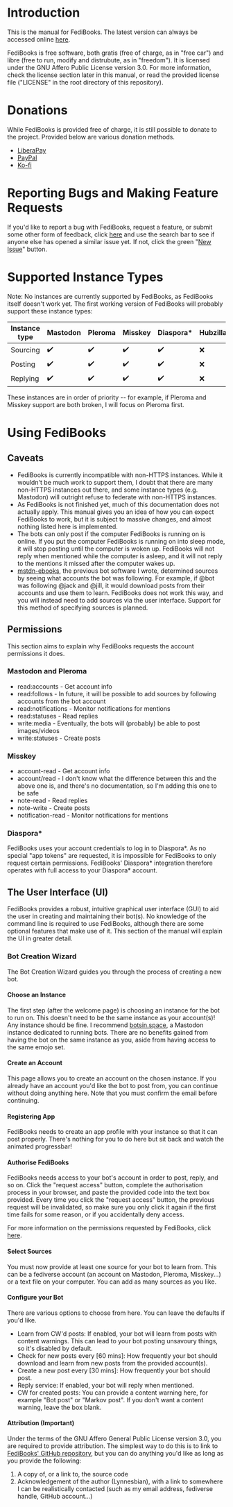 # Introduction
This is the manual for FediBooks. The latest version can always be accessed online [here](https://github.com/Lynnesbian/FediBooks/tree/master/MANUAL.md).

FediBooks is free software, both gratis (free of charge, as in "free car") and libre (free to run, modify and distrubute, as in "freedom"). It is licensed under the GNU Affero Public License version 3.0. For more information, check the license section later in this manual, or read the provided license file ("LICENSE" in the root directory of this repository).

# Donations
While FediBooks is provided free of charge, it is still possible to donate to the project. Provided below are various donation methods.
- [LiberaPay](https://liberapay.com/lynnesbian/)
- [PayPal](https://paypal.me/Lynnesbian)
- [Ko-fi](https://ko-fi/Lynnesbian)

# Reporting Bugs and Making Feature Requests
If you'd like to report a bug with FediBooks, request a feature, or submit some other form of feedback, click [here](https://github.com/Lynnesbian/FediBooks/issues/) and use the search bar to see if anyone else has opened a similar issue yet. If not, click the green "[New Issue](https://github.com/Lynnesbian/FediBooks/issues/new/choose)" button.

# Supported Instance Types
Note: No instances are currently supported by FediBooks, as FediBooks itself doesn't work yet. The first working version of FediBooks will probably support these instance types:

| Instance type | Mastodon | Pleroma | Misskey | Diaspora* | Hubzilla | Osada | GangGo | GNU Social |
|---------------|----------|---------|---------|-----------|----------|-------|--------|------------|
|      Sourcing | ✔️        | ✔️       | ✔️       | ✔️         | ❌       | ❌    | ❌     | ❌         |
|       Posting | ✔️        | ✔️       | ✔️       | ✔️         | ❌       | ❌    | ❌     | ❌         |
|      Replying | ✔️        | ✔️       | ✔️       | ✔️         | ❌       | ❌    | ❌     | ❌         |

These instances are in order of priority -- for example, if Pleroma and Misskey support are both broken, I will focus on Pleroma first.

# Using FediBooks

## Caveats
 - FediBooks is currently incompatible with non-HTTPS instances. While it wouldn't be much work to support them, I doubt that there are many non-HTTPS instances out there, and some instance types (e.g. Mastodon) will outright refuse to federate with non-HTTPS instances.
 - As FediBooks is not finished yet, much of this documentation does not actually apply. This manual gives you an idea of how you can expect FediBooks to work, but it is subject to massive changes, and almost nothing listed here is implemented.
 - The bots can only post if the computer FediBooks is running on is online. If you put the computer FediBooks is running on into sleep mode, it will stop posting until the computer is woken up. FediBooks will not reply when mentioned while the computer is asleep, and it will not reply to the mentions it missed after the computer wakes up.
 - [mstdn-ebooks](https://github.com/Lynnesbian/mstdn-ebooks), the previous bot software I wrote, determined sources by seeing what accounts the bot was following. For example, if @bot was following @jack and @jill, it would download posts from their accounts and use them to learn. FediBooks does not work this way, and you will instead need to add sources via the user interface. Support for this method of specifying sources is planned.

## Permissions
This section aims to explain why FediBooks requests the account permissions it does.
### Mastodon and Pleroma
 - read:accounts - Get account info
 - read:follows - In future, it will be possible to add sources by following accounts from the bot account
 - read:notifications - Monitor notifications for mentions
 - read:statuses - Read replies
 - write:media - Eventually, the bots will (probably) be able to post images/videos
 - write:statuses - Create posts
### Misskey
 - account-read - Get account info
 - account/read - I don't know what the difference between this and the above one is, and there's no documentation, so I'm adding this one to be safe
 - note-read - Read replies
 - note-write - Create posts
 - notification-read - Monitor notifications for mentions
<!--
### Osada and Hubzilla
-->
### Diaspora*
FediBooks uses your account credentials to log in to Diaspora*. As no special "app tokens" are requested, it is impossible for FediBooks to only request certain permissions. FediBooks' Diaspora* integration therefore operates with full access to your Diaspora* account.

## The User Interface (UI)
FediBooks provides a robust, intuitive graphical user interface (GUI) to aid the user in creating and maintaining their bot(s). No knowledge of the command line is required to use FediBooks, although there are some optional features that make use of it. This section of the manual will explain the UI in greater detail.

### Bot Creation Wizard
The Bot Creation Wizard guides you through the process of creating a new bot.

#### Choose an Instance
The first step (after the welcome page) is choosing an instance for the bot to run on. This doesn't need to be the same instance as your account(s)! Any instance should be fine. I recommend [botsin.space](https://botsin.space/about), a Mastodon instance dedicated to running bots. There are no benefits gained from having the bot on the same instance as you, aside from having access to the same emojo set.

#### Create an Account
This page allows you to create an account on the chosen instance. If you already have an account you'd like the bot to post from, you can continue without doing anything here. Note that you must confirm the email before continuing.

#### Registering App
FediBooks needs to create an app profile with your instance so that it can post properly. There's nothing for you to do here but sit back and watch the animated progressbar!

#### Authorise FediBooks
FediBooks needs access to your bot's account in order to post, reply, and so on. Click the "request access" button, complete the authorisation process in your browser, and paste the provided code into the text box provided. Every time you click the "request access" button, the previous request will be invalidated, so make sure you only click it again if the first time fails for some reason, or if you accidentally deny access.

For more information on the permissions requested by FediBooks, click [here](#permissions).

#### Select Sources
You must now provide at least one source for your bot to learn from. This can be a fediverse account (an account on Mastodon, Pleroma, Misskey...) or a text file on your computer. You can add as many sources as you like.

#### Configure your Bot
There are various options to choose from here. You can leave the defaults if you'd like. 
 - Learn from CW'd posts: If enabled, your bot will learn from posts with content warnings. This can lead to your bot posting unsavoury things, so it's disabled by default.
 - Check for new posts every [60 mins]: How frequently your bot should download and learn from new posts from the provided account(s).
 - Create a new post every [30 mins]: How frequently your bot should post.
 - Reply service: If enabled, your bot will reply when mentioned. 
 - CW for created posts: You can provide a content warning here, for example "Bot post" or "Markov post".  If you don't want a content warning, leave the box blank.

#### Attribution (Important)
Under the terms of the GNU Affero General Public License version 3.0, you are required to provide attribution. The simplest way to do this is to link to [FediBooks' GitHub repository](https://github.com/Lynnesbian/FediBooks), but you can do anything you'd like as long as you provide the following:
 1. A copy of, or a link to, the source code
 2. Acknowledgement of the author (Lynnesbian), with a link to somewhere I can be realistically contacted (such as my email address, fediverse handle, GitHub account...)

